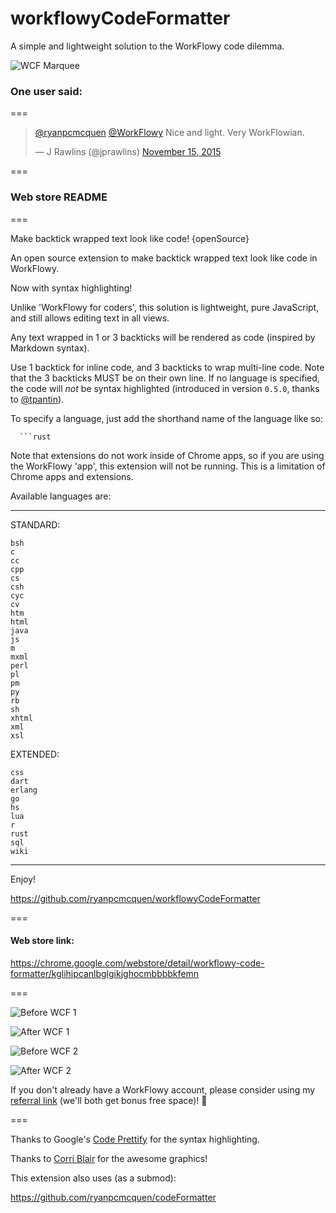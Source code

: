# workflowyCodeFormatter
A simple and lightweight solution to the WorkFlowy code dilemma.

![WCF Marquee](https://raw.githubusercontent.com/ryanpcmcquen/workflowyCodeFormatter/master/wcf_marquee.png)

### One user said:
===
<blockquote class="twitter-tweet" data-conversation="none" lang="en"><p lang="en" dir="ltr"><a href="https://twitter.com/ryanpcmcquen">@ryanpcmcquen</a> <a href="https://twitter.com/WorkFlowy">@WorkFlowy</a> Nice and light. Very WorkFlowian.</p>&mdash; J Rawlins (@jprawlins) <a href="https://twitter.com/jprawlins/status/665998935643656192">November 15, 2015</a></blockquote>
<script async src="//platform.twitter.com/widgets.js" charset="utf-8"></script>
===

### Web store README
===

Make backtick wrapped text look like code! {openSource}

An open source extension to make backtick wrapped text look like code in WorkFlowy.

Now with syntax highlighting!

Unlike 'WorkFlowy for coders', this solution is lightweight, pure JavaScript, and still allows editing text in all views.

Any text wrapped in 1 or 3 backticks will be rendered as code (inspired by Markdown syntax).

Use 1 backtick for inline code, and 3 backticks to wrap multi-line code. Note that the 3 backticks MUST be on their own line. If no language is specified, the code will _not_ be syntax highlighted (introduced in version `0.5.0`, thanks to [@tpantin](https://github.com/tpantin)).

To specify a language, just add the shorthand name of the language like so:

```
  ```rust
```


Note that extensions do not work inside of Chrome apps, so if you are using the WorkFlowy 'app', this extension will not be running. This is a limitation of Chrome apps and extensions.


Available languages are:

**********
STANDARD:
```
bsh
c
cc
cpp
cs
csh
cyc
cv
htm
html
java
js
m
mxml
perl
pl
pm
py
rb
sh
xhtml
xml
xsl
```
EXTENDED:
```
css
dart
erlang
go
hs
lua
r
rust
sql
wiki
```
**********

Enjoy!

https://github.com/ryanpcmcquen/workflowyCodeFormatter

===

#### Web store link:

https://chrome.google.com/webstore/detail/workflowy-code-formatter/kglihipcanlbglgikjghocmbbbbkfemn

===

![Before WCF 1](https://raw.githubusercontent.com/ryanpcmcquen/workflowyCodeFormatter/master/before_WCF__1.jpg)

![After WCF 1](https://raw.githubusercontent.com/ryanpcmcquen/workflowyCodeFormatter/master/after_WCF__1.jpg)

![Before WCF 2](https://raw.githubusercontent.com/ryanpcmcquen/workflowyCodeFormatter/master/before_WCF__2.jpg)

![After WCF 2](https://raw.githubusercontent.com/ryanpcmcquen/workflowyCodeFormatter/master/after_WCF__2.jpg)


If you don't already have a WorkFlowy account, please consider using my [referral link](https://workflowy.com/invite/32bf69e5.lnx) (we'll both get bonus free space)! :tada:

===

Thanks to Google's [Code Prettify](https://github.com/google/code-prettify) for the syntax highlighting.

Thanks to [Corri Blair](http://www.corriblair.com/) for the awesome graphics!

This extension also uses (as a submod):

https://github.com/ryanpcmcquen/codeFormatter
